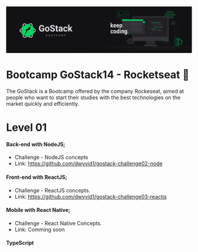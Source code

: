![Bootcamp GoStack](https://github.com/dwyvid1/bootcamp-gostack/blob/main/assets/bootcamp-gostack.png)

# Bootcamp GoStack14 - Rocketseat :rocket:

The GoStack is a Bootcamp offered by the company Rockeseat, aimed at people who want to start their studies with the best technologies on the market quickly and efficiently.

# Level 01
#### Back-end with NodeJS;
* Challenge - NodeJS concepts
* Link: https://github.com/dwyvid1/gostack-challenge02-node
#### Front-end with ReactJS;
* Challenge - ReactJS concepts.
* Link: https://github.com/dwyvid1/gostack-challenge03-reactjs
#### Mobile with React Native;
* Challenge - React Native Concepts.
* Link: Comming soon
#### TypeScript
